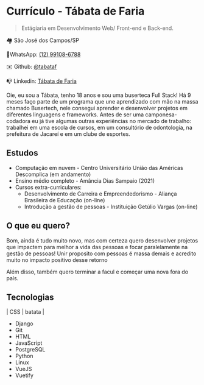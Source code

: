 # **Currículo - Tábata de Faria** 
> Estágiaria em Desenvolvimento Web/ Front-end e Back-end. 
 
🏘️  São José dos Campos/SP 

📱WhatsApp: <a href="https://wa.me/5512991086788" target="_blank">(12) 99108-6788</a> 

✉️ Github: <a href="https://github.com/tabataf" target="_blank">@tabataf</a>

📭 Linkedin: <a href="https://www.linkedin.com/in/t%C3%A1bata-de-faria/" target="_blank">Tábata de Faria</a>


Oie, eu sou a Tábata, tenho 18 anos e sou uma buserteca Full Stack! Há 9 meses faço parte de um programa que une aprendizado com mão na massa chamado Busertech, nele consegui aprender e desenvolver projetos em diferentes linguagens e frameworks.
Antes de ser uma camponesa-codadora eu já tive algumas outras experiências no mercado de trabalho: trabalhei em uma escola de cursos, em um consultório de odontologia, na prefeitura de Jacareí e em um clube de esportes.

## Estudos

* Computação em nuvem - Centro Universitário União das Américas Descomplica (em andamento)
* Ensino médio completo - Amância Dias Sampaio (2021)
* Cursos extra-curriculares:
    * Desenvolvimento de Carreira e Empreendedorismo - Aliança Brasileira de Educação (on-line)
    * Introdução a gestão de pessoas - Instituição Getúlio Vargas (on-line)

## O que eu quero?

Bom, ainda é tudo muito novo, mas com certeza quero desenvolver projetos que impactem para melhor a vida das pessoas e focar paralelamente na gestão de pessoas! Unir proposito com pessoas é massa demais e acredito muito no impacto positivo desse retorno

Além disso, também quero terminar a facul e começar uma nova fora do país.
## Tecnologias
| CSS | batata |
* Django
* Git
* HTML
* JavaScript
* PostgreSQL
* Python
* Linux
* VueJS
* Vuetify



